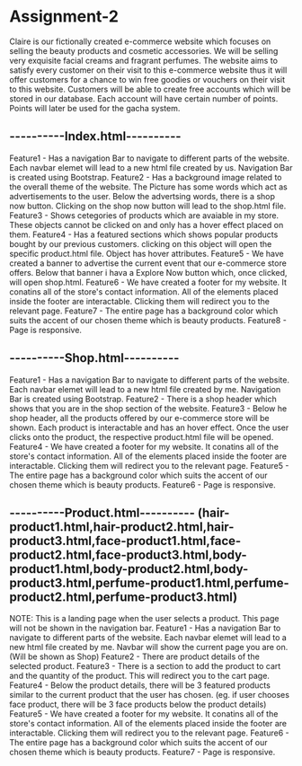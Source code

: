 # Assignment-2
Claire is our fictionally created e-commerce website which focuses on selling the beauty products and cosmetic accessories. We will be selling very exquisite facial creams and fragrant perfumes. The website aims to satisfy every customer on their visit to this e-commerce website thus it will offer customers for a chance to win free goodies or vouchers on their visit to this website. Customers will be able to create free accounts which will be stored in our database. Each account will have certain number of points. Points will later be used for the gacha system.

## ----------Index.html----------
Feature1 - Has a navigation Bar to navigate to different parts of the website. Each navbar elemet will lead to a new html file created by us. Navigation Bar is created using Bootstrap.
Feature2 - Has a background image related to the overall theme of the website. The Picture has some words which act as advertisements to the user. Below the advertsing words, there is a shop now button. Clicking on the shop now button will lead to the shop.html file.
Feature3 - Shows cetegories of products which are avaiable in my store. These objects cannot be clicked on and only has a hover effect placed on them.
Feature4 - Has a featured sections which shows popular products bought by our previous customers. clicking on this object will open the specific product.html file. Object has hover attributes.
Feature5 - We have created a banner to advertise the current event that our e-commerce store offers. Below that banner i hava a Explore Now button which, once clicked, will open shop.html.
Feature6 - We have created a footer for my website. It conatins all of the store's contact information. All of the elements placed inside the footer are interactable. Clicking them will redirect you to the relevant page.
Feature7 - The entire page has a background color which suits the accent of our chosen theme which is beauty products.
Feature8 - Page is responsive.

## ----------Shop.html----------
Feature1 - Has a navigation Bar to navigate to different parts of the website. Each navbar elemet will lead to a new html file created by me. Navigation Bar is created using Bootstrap.
Feature2 - There is a shop header which shows that you are in the shop section of the website.
Feature3 - Below he shop header, all the products offered by our e-commerce store will be shown. Each product is interactable and has an hover effect. Once the user clicks onto the product, the respective product.html file will be opened.
Feature4 -  We have created a footer for my website. It conatins all of the store's contact information. All of the elements placed inside the footer are interactable. Clicking them will redirect you to the relevant page.
Feature5 - The entire page has a background color which suits the accent of our chosen theme which is beauty products.
Feature6 - Page is responsive.

## ----------Product.html---------- (hair-product1.html,hair-product2.html,hair-product3.html,face-product1.html,face-product2.html,face-product3.html,body-product1.html,body-product2.html,body-product3.html,perfume-product1.html,perfume-product2.html,perfume-product3.html)
NOTE: This is a landing page when the user selects a product. This page will not be shown in the navigation bar.
Feature1 - Has a navigation Bar to navigate to different parts of the website. Each navbar elemet will lead to a new html file created by me. Navbar will show the current page you are on. (Will be shown as Shop)
Feature2 - There are product details of the selected product. 
Feature3 - There is a section to add the product to cart and the quantity of the product. This will redirect you to the cart page.
Feature4 - Below the product details, there will be 3 featured products similar to the current product that the user has chosen. (eg. if user chooses face product, there will be 3 face products below the product details)
Feature5 -  We have created a footer for my website. It conatins all of the store's contact information. All of the elements placed inside the footer are interactable. Clicking them will redirect you to the relevant page.
Feature6 - The entire page has a background color which suits the accent of our chosen theme which is beauty products.
Feature7 - Page is responsive.